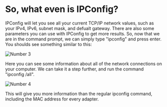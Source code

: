 # So, what even is IPConfig?
IPConfig will let you see all your current TCP/IP network values, such as your IPv4, IPv6, subnet mask, and defualt gateway.
There are also some parameters you can use with IPConfig to get more results.
So, now that we are in the command prompt, we can simply type "ipconfig" and press enter.
You shoulds see something similar to this:

![Number 3](https://blogs.umass.edu/Techbytes/files/2014/05/ipconfig.png)

Here you can see some information about all of the network connections on your computer.
We can take it a step further, and run the command "ipconfig /all".

![Number 4](https://i.stack.imgur.com/Nx5nH.jpg)

This will give you more information than the regular ipconfig command, including the MAC address for every adapter.
